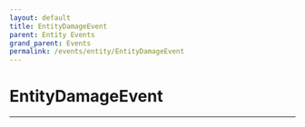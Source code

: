```yaml
---
layout: default
title: EntityDamageEvent
parent: Entity Events
grand_parent: Events
permalink: /events/entity/EntityDamageEvent
---
```


# EntityDamageEvent

---
